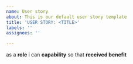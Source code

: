 ```yaml
---
name: User story
about: This is our default user story template
title: 'USER STORY: <TITLE>'
labels: ''
assignees: ''

---
```


as a **role** i can **capability** so that **received benefit**
